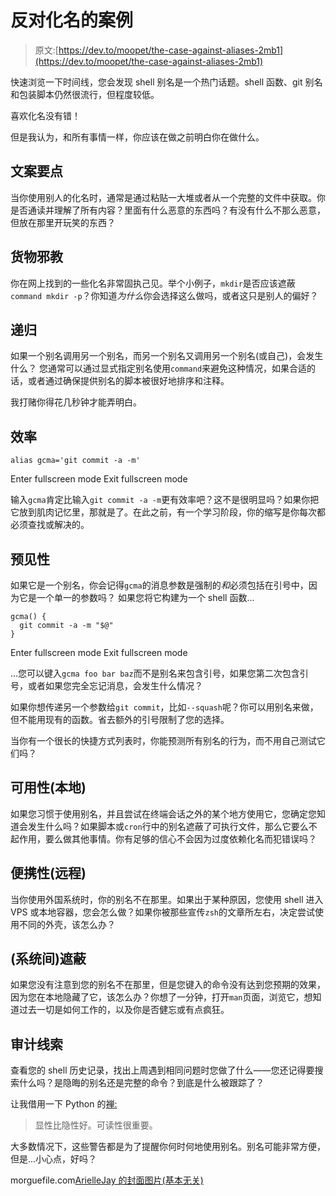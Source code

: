 # 反对化名的案例

> 原文:[https://dev.to/moopet/the-case-against-aliases-2mb1](https://dev.to/moopet/the-case-against-aliases-2mb1)

快速浏览一下时间线，您会发现 shell 别名是一个热门话题。shell 函数、git 别名和包装脚本仍然很流行，但程度较低。

喜欢化名没有错！

但是我认为，和所有事情一样，你应该在做之前明白你在做什么。

## 文案要点

当你使用别人的化名时，通常是通过粘贴一大堆或者从一个完整的文件中获取。你是否通读并理解了所有内容？里面有什么恶意的东西吗？有没有什么不那么恶意，但放在那里开玩笑的东西？

## 货物邪教

你在网上找到的一些化名非常固执己见。举个小例子，`mkdir`是否应该遮蔽`command mkdir -p`？你知道*为什么*你会选择这么做吗，或者这只是别人的偏好？

## 递归

如果一个别名调用另一个别名，而另一个别名又调用另一个别名(或自己)，会发生什么？
您通常可以通过显式指定别名使用`command`来避免这种情况，如果合适的话，或者通过确保提供别名的脚本被很好地排序和注释。

我打赌你得花几秒钟才能弄明白。

## 效率

```
alias gcma='git commit -a -m' 
```

Enter fullscreen mode Exit fullscreen mode

输入`gcma`肯定比输入`git commit -a -m`更有效率吧？这不是很明显吗？如果你把它放到肌肉记忆里，那就是了。在此之前，有一个学习阶段，你的缩写是你每次都必须查找或解决的。

## 预见性

如果它是一个别名，你会记得`gcma`的消息参数是强制的*和*必须包括在引号中，因为它是一个单一的参数吗？
如果您将它构建为一个 shell 函数...

```
gcma() {
  git commit -a -m "$@"
} 
```

Enter fullscreen mode Exit fullscreen mode

...您可以键入`gcma foo bar baz`而不是别名来包含引号，如果您第二次包含引号，或者如果您完全忘记消息，会发生什么情况？

如果你想传递另一个参数给`git commit`，比如`--squash`呢？你可以用别名来做，但不能用现有的函数。省去额外的引号限制了您的选择。

当你有一个很长的快捷方式列表时，你能预测所有别名的行为，而不用自己测试它们吗？

## 可用性(本地)

如果您习惯于使用别名，并且尝试在终端会话之外的某个地方使用它，您确定您知道会发生什么吗？如果脚本或`cron`行中的别名遮蔽了可执行文件，那么它要么不起作用，要么做其他事情。你有足够的信心不会因为过度依赖化名而犯错误吗？

## 便携性(远程)

当你使用外国系统时，你的别名不在那里。如果出于某种原因，您使用 shell 进入 VPS 或本地容器，您会怎么做？如果你被那些宣传`zsh`的文章所左右，决定尝试使用不同的外壳，该怎么办？

## (系统间)遮蔽

如果您没有注意到您的别名不在那里，但是您键入的命令没有达到您预期的效果，因为您在本地隐藏了它，该怎么办？你想了一分钟，打开`man`页面，浏览它，想知道过去一切是如何工作的，以及你是否健忘或有点疯狂。

## 审计线索

查看您的 shell 历史记录，找出上周遇到相同问题时您做了什么——您还记得要搜索什么吗？是隐晦的别名还是完整的命令？到底是什么被跟踪了？

让我借用一下 Python 的[禅:](https://www.python.org/dev/peps/pep-0020/)

> 显性比隐性好。可读性很重要。

大多数情况下，这些警告都是为了提醒你何时何地使用别名。别名可能非常方便，但是...小心点，好吗？

morguefile.com[ArielleJay 的封面图片(基本无关)](https://morguefile.com/creative/ArielleJay)